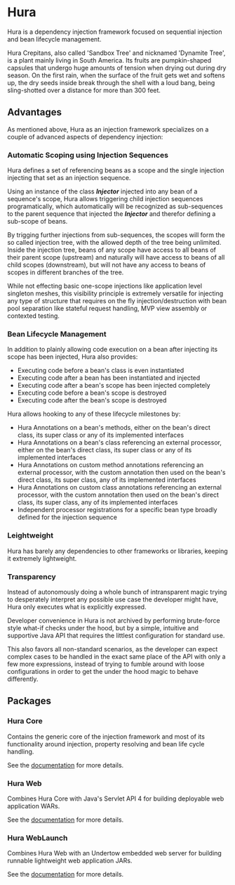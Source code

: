 # Hura
Hura is a dependency injection framework focused on sequential injection and bean lifecycle management.

Hura Crepitans, also called 'Sandbox Tree' and nicknamed 'Dynamite Tree', is a plant mainly living in South America. Its fruits are pumpkin-shaped capsules that undergo huge amounts of tension when drying out during dry season. On the first rain, when the surface of the fruit gets wet and softens up, the dry seeds inside break through the shell with a loud bang, being sling-shotted over a distance for more than 300 feet.

## Advantages 

As mentioned above, Hura as an injection framework specializes on a couple of advanced aspects of dependency injection:

### Automatic Scoping using Injection Sequences
Hura defines a set of referencing beans as a scope and the single injection injecting that set as an injection sequence. 

Using an instance of the class **_Injector_** injected into any bean of a sequence's scope, Hura allows triggering child injection sequences programatically, which automatically will be recognized as sub-sequences to the parent sequence that injected the **_Injector_** and therefor defining a sub-scope of beans. 

By trigging further injections from sub-sequences, the scopes will form the so called injection tree, with the allowed depth of the tree being unlimited. Inside the injection tree, beans of any scope have access to all beans of their parent scope (upstream) and naturally will have access to beans of all child scopes (downstream), but will not have any access to beans of scopes in different branches of the tree.

While not effecting basic one-scope injections like application level singleton meshes, this visibility principle is extremely versatile for injecting any type of structure that requires on the fly injection/destruction with bean pool separation like stateful request handling, MVP view assembly or contexted testing.

### Bean Lifecycle Management
In addition to plainly allowing code execution on a bean after injecting its scope has been injected, Hura also provides:
- Executing code before a bean's class is even instantiated
- Executing code after a bean has been instantiated and injected
- Executing code after a bean's scope has been injected completely
- Executing code before a bean's scope is destroyed
- Executing code after the bean's scope is destroyed

Hura allows hooking to any of these lifecycle milestones by:
- Hura Annotations on a bean's methods, either on the bean's direct class, its super class or any of its implemented interfaces
- Hura Annotations on a bean's class referencing an external processor, either on the bean's direct class, its super class or any of its implemented interfaces
- Hura Annotations on custom method annotations referencing an external processor, with the custom annotation then used on the bean's direct class, its super class, any of its implemented interfaces
- Hura Annotations on custom class annotations referencing an external processor, with the custom annotation then used on the bean's direct class, its super class, any of its implemented interfaces
- Independent processor registrations for a specific bean type broadly defined for the injection sequence

### Leightweight

Hura has barely any dependencies to other frameworks or libraries, keeping it extremely lightweight.

### Transparency

Instead of autonomously doing a whole bunch of intransparent magic trying to desperately interpret any possible use case the developer might have, Hura only executes what is explicitly expressed.

Developer convenience in Hura is not archived by performing brute-force style what-if checks under the hood, but by a simple, intuitive and supportive Java API that requires the littlest configuration for standard use.

This also favors all non-standard scenarios, as the developer can expect complex cases to be handled in the exact same place of the API with only a few more expressions, instead of trying to fumble around with loose configurations in order to get the under the hood magic to behave differently.

## Packages

### Hura Core

Contains the generic core of the injection framework and most of its functionality around injection, property resolving and bean life cycle handling.

See the [documentation](https://github.com/MantledIllusion/hura/blob/master/hura-core/README.md) for more details.

### Hura Web

Combines Hura Core with Java's Servlet API 4 for building deployable web application WARs.

See the [documentation](https://github.com/MantledIllusion/hura/blob/master/hura-web/README.md) for more details.

### Hura WebLaunch

Combines Hura Web with an Undertow embedded web server for building runnable lightweight web application JARs.

See the [documentation](https://github.com/MantledIllusion/hura/blob/master/hura-weblaunch/README.md) for more details.
